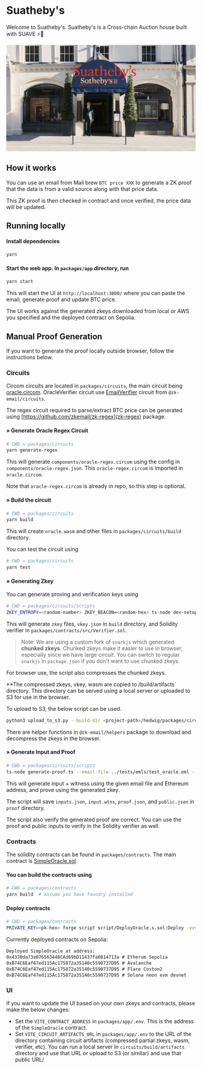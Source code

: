 # Suatheby's

Welcome to Suatheby's. Suatheby's is a Cross-chain Auction house built with SUAVE ⚡️🤖

![Banner](./suathbys.png)

## How it works

You can use an email from Mail brew `BTC price XXK` to generate a ZK proof that the data is from a valid source along with that price data.

This ZK proof is then checked in contract and once verified, the price data will be updated.

## Running locally

#### Install dependencies

```bash
yarn
```

#### Start the web app. In `packages/app` directory, run

```bash
yarn start
```

This will start the UI at `http://localhost:3000/` where you can paste the email, generate proof and update BTC price.

The UI works against the generated zkeys downloaded from local or AWS you specified and the deployed contract on Sepolia.

## Manual Proof Generation

If you want to generate the proof locally outside browser, follow the instructions below.

### Circuits

Circom circuits are located in `packages/circuits`, the main circuit being [oracle.circom](packages/circuits/oracle.circom). OracleVerifier circuit use [EmailVerifier](https://github.com/zkemail/zk-email-verify/blob/main/packages/circuits/email-verifier.circom) circuit from `@zk-email/circuits`.

The regex circuit required to parse/extract BTC price can be generated using [https://github.com/zkemail/zk-regex](zk-regex) package.

#### » Generate Oracle Regex Circuit

```bash
# CWD = packages/circuits
yarn generate-regex
```

This will generate `components/oracle-regex.circom` using the config in `components/oracle-regex.json`. This `oracle-regex.circom` is imported in `oracle.circom`.

Note that `oracle-regex.circom` is already in repo, so this step is optional.

#### » Build the circuit

```bash
# CWD = packages/circuits
yarn build
```

This will create `oracle.wasm` and other files in `packages/circuits/build` directory.

You can test the circuit using

```bash
# CWD = packages/circuits
yarn test
```

#### » Generating Zkey

You can generate proving and verification keys using

```bash
# CWD = packages/circuits/scripts
ZKEY_ENTROPY=<random-number> ZKEY_BEACON=<random-hex> ts-node dev-setup.ts
```

This will generate `zkey` files, `vkey.json` in `build` directory, and Solidity verifier in `packages/contracts/src/Verifier.sol`.

> Note: We are using a custom fork of `snarkjs` which generated **chunked zkeys**. Chunked zkeys make it easier to use in browser, especially since we have large circuit. You can switch to regular `snarkjs` in `package.json` if you don't want to use chunked zkeys.


For browser use, the script also compresses the chunked zkeys.

**The compressed zkeys, vkey, wasm are copied to /build/artifacts` directory. This directory can be served using a local server or uploaded to S3 for use in the browser.

To upload to S3, the below script can be used.
```bash
python3 upload_to_s3.py --build-dir <project-path>/hedwig/packages/circuits/build --circuit-name oracle
```

There are helper functions in `@zk-email/helpers` package to download and decompress the zkeys in the browser.


#### » Generate Input and Proof

```bash
# CWD = packages/circuits/scripts
ts-node generate-proof.ts --email-file ../tests/emls/test_oracle.eml --ethereum-address <your-eth-address>
```

This will generate input + witness using the given email file and Ethereum address, and prove using the generated zkey.

The script will save `inputs.json`, `input.wtns`, `proof.json`, and `public.json` in `proof` directory.

The script also verify the generated proof are correct. You can use the proof and public inputs to verify in the Solidity verifier as well.

### Contracts

The solidity contracts can be found in `packages/contracts`. The main contract is [SimpleOracle.sol](packages/contracts/src/SimpleOracle.sol).

#### You can build the contracts using

```bash
# CWD = packages/contracts
yarn build  # Assume you have foundry installed
```


#### Deploy contracts

```bash
# CWD = packages/contracts
PRIVATE_KEY=<pk-hex> forge script script/DeployOracle.s.sol:Deploy -vvvv --rpc-url https://rpc2.sepolia.org --broadcast
```

Currently deployed contracts on Sepolia:

```
Deployed SimpleOracle at address:
0x4370da73a076563448CAd69bD11437fa0814713a # Etherum Sepolia
0xB74C6Eaf47ed115Ac175872a35140c5590737D95 # Avalanche
0xB74C6Eaf47ed115Ac175872a35140c5590737D95 # Flare Coston2
0xB74C6Eaf47ed115Ac175872a35140c5590737D95 # Solana neon evm devnet

```

### UI

If you want to update the UI based on your own zkeys and contracts, please make the below changes:

- Set the `VITE_CONTRACT_ADDRESS` in `packages/app/.env`. This is the address of the `SimpleOracle` contract.
- Set `VITE_CIRCUIT_ARTIFACTS_URL` in `packages/app/.env` to the URL of the directory containing circuit artifacts (compressed partial zkeys, wasm, verifier, etc). You can run a local server in `circuits/build/artifacts` directory and use that URL or upload to S3 (or similar) and use that public URL/
